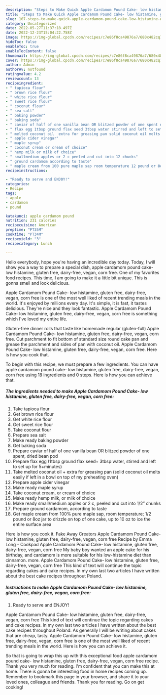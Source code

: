```yaml
---
description: "Steps to Make Quick Apple Cardamom Pound Cake- low histamine, gluten free, dairy-free, vegan, corn free"
title: "Steps to Make Quick Apple Cardamom Pound Cake- low histamine, gluten free, dairy-free, vegan, corn free"
slug: 107-steps-to-make-quick-apple-cardamom-pound-cake-low-histamine-gluten-free-dairy-free-vegan-corn-free
category: Uncategorized
date: 2022-05-27T11:37:18.497Z
date: 2022-12-23T15:04:22.758Z
image: https://img-global.cpcdn.com/recipes/c7e86f8ca49876a7/680x482cq70/apple-cardamom-pound-cake-low-histamine-gluten-free-dairy-free-vegan-corn-free-recipe-main-photo.jpg
hideToc: false
enableToc: true
enableTocContent: false
thumbnail: https://img-global.cpcdn.com/recipes/c7e86f8ca49876a7/680x482cq70/apple-cardamom-pound-cake-low-histamine-gluten-free-dairy-free-vegan-corn-free-recipe-main-photo.jpg
cover: https://img-global.cpcdn.com/recipes/c7e86f8ca49876a7/680x482cq70/apple-cardamom-pound-cake-low-histamine-gluten-free-dairy-free-vegan-corn-free-recipe-main-photo.jpg
author: Admin
authorAv: notfound
ratingvalue: 4.2
reviewcount: 13
recipeingredient:
- " tapioca flour"
- " brown rice flour"
- " white rice flour"
- " sweet rice flour"
- " coconut flour"
- " sea salt"
- " baking powder"
- " baking soda"
- " caviar of half of one vanilla bean OR blitzed powder of one spent dried bean pod"
- " flax egg 1tbsp ground flax seed 3tbsp water stirred and left to set up for 5minutes"
- " melted coconut oil  extra for greasing pan solid coconut oil melts easily if left in a bowl on top of my preheating oven"
- " apple cider vinegar"
- " maple syrup"
- " coconut cream or cream of choice"
- " hemp milk or milk of choice"
- " smallmedium apples or 2 c peeled and cut into 12 chunks"
- " ground cardamom according to taste"
- " maple cream from 100 pure maple sap room temperature 12 pound or 8oz jar to drizzle on top of one cake up to 10 oz to ice the entire surface area"
recipeinstructions:

- "Ready to serve and ENJOY!"
categories:
- Recipe
tags:
- apple
- cardamom
- pound

katakunci: apple cardamom pound 
nutrition: 231 calories
recipecuisine: American
preptime: "PT35M"
cooktime: "PT34M"
recipeyield: "3"
recipecategory: Lunch

---
```



Hello everybody, hope you're having an incredible day today. Today, I will show you a way to prepare a special dish, apple cardamom pound cake- low histamine, gluten free, dairy-free, vegan, corn free. One of my favorites food recipes. This time, I am going to make it a little bit unique. This is gonna smell and look delicious.

Apple Cardamom Pound Cake- low histamine, gluten free, dairy-free, vegan, corn free is one of the most well liked of recent trending meals in the world. It's enjoyed by millions every day. It's simple, it is fast, it tastes delicious. They're nice and they look fantastic. Apple Cardamom Pound Cake- low histamine, gluten free, dairy-free, vegan, corn free is something which I've loved my entire life.

Gluten-free dinner rolls that taste like homemade regular (gluten-full) Apple Cardamom Pound Cake- low histamine, gluten free, dairy-free, vegan, corn free. Cut parchment to fit bottom of standard size round cake pan and grease the parchment and sides of pan with coconut oil. Apple Cardamom Pound Cake- low histamine, gluten free, dairy-free, vegan, corn free. Here is how you cook that.


To begin with this recipe, we must prepare a few ingredients. You can have apple cardamom pound cake- low histamine, gluten free, dairy-free, vegan, corn free using 18 ingredients and 0 steps. Here is how you can achieve that.

<!--inarticleads1-->

##### The ingredients needed to make Apple Cardamom Pound Cake- low histamine, gluten free, dairy-free, vegan, corn free:

1. Take  tapioca flour
1. Get  brown rice flour
1. Get  white rice flour
1. Get  sweet rice flour
1. Take  coconut flour
1. Prepare  sea salt
1. Make ready  baking powder
1. Get  baking soda
1. Prepare  caviar of half of one vanilla bean OR blitzed powder of one spent, dried bean pod
1. Prepare  flax egg (1tbsp ground flax seed+ 3tbsp water, stirred and left to set up for 5+minutes)
1. Take  melted coconut oil + extra for greasing pan (solid coconut oil melts easily if left in a bowl on top of my preheating oven)
1. Prepare  apple cider vinegar
1. Make ready  maple syrup
1. Take  coconut cream, or cream of choice
1. Make ready  hemp milk, or milk of choice
1. Make ready  small/medium apples or 2 c, peeled and cut into 1/2” chunks
1. Prepare  ground cardamom, according to taste
1. Get  maple cream from 100% pure maple sap, room temperature; 1/2 pound or 8oz jar to drizzle on top of one cake, up to 10 oz to ice the entire surface area


Here is how you cook it. Fake Away Creators Apple Cardamom Pound Cake- low histamine, gluten free, dairy-free, vegan, corn free Recipe by Emma Long - Cookpad Apple Cardamom Pound Cake- low histamine, gluten free, dairy-free, vegan, corn free My baby boy wanted an apple cake for his birthday, and cardamom is more suitable for his low-histamine diet than cinnamon. more. Apple Cardamom Pound Cake- low histamine, gluten free, dairy-free, vegan, corn free This kind of text will continue the topic regarding cakes and cake recipes. In my own last two articles I have written about the best cake recipes throughout Poland. 

<!--inarticleads2-->

##### Instructions to make Apple Cardamom Pound Cake- low histamine, gluten free, dairy-free, vegan, corn free:


1. Ready to serve and ENJOY!

Apple Cardamom Pound Cake- low histamine, gluten free, dairy-free, vegan, corn free This kind of text will continue the topic regarding cakes and cake recipes. In my own last two articles I have written about the best cake recipes throughout Poland. As generally I will be writing about cakes that are cheap, tasty. Apple Cardamom Pound Cake- low histamine, gluten free, dairy-free, vegan, corn free is one of the most well liked of recent trending meals in the world. Here is how you can achieve it. 

So that is going to wrap this up with this exceptional food apple cardamom pound cake- low histamine, gluten free, dairy-free, vegan, corn free recipe. Thank you very much for reading. I'm confident that you can make this at home. There is gonna be interesting food in home recipes coming up. Remember to bookmark this page in your browser, and share it to your loved ones, colleague and friends. Thank you for reading. Go on get cooking!

